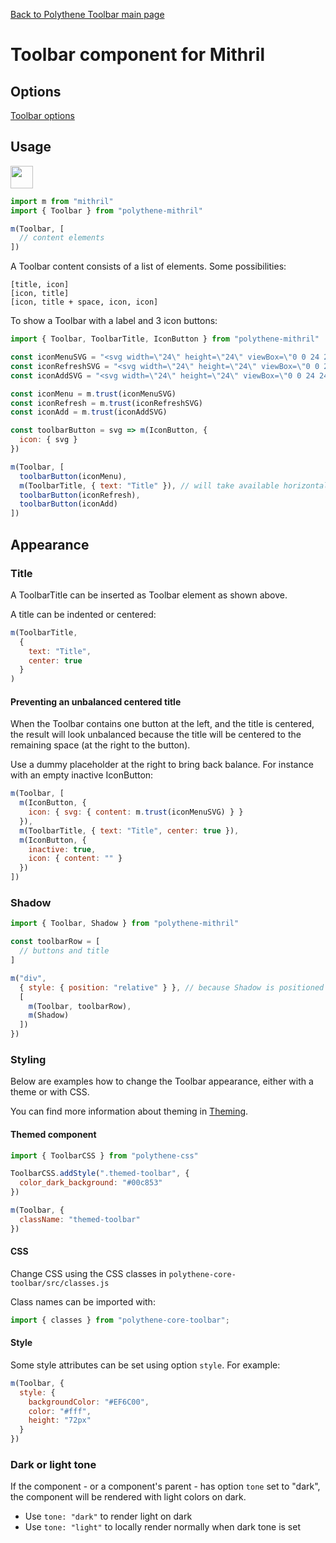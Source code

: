 [Back to Polythene Toolbar main page](../toolbar.md)

# Toolbar component for Mithril


## Options

[Toolbar options](../toolbar.md)


## Usage

<a href="https://jsfiddle.net/ArthurClemens/t5hhcuxn/" target="_blank"><img src="https://arthurclemens.github.io/assets/polythene/docs/try-out-green.gif" height="36" /></a>

~~~javascript
import m from "mithril"
import { Toolbar } from "polythene-mithril"

m(Toolbar, [
  // content elements
])
~~~

A Toolbar content consists of a list of elements. Some possibilities:

~~~
[title, icon]
[icon, title]
[icon, title + space, icon, icon]
~~~

To show a Toolbar with a label and 3 icon buttons:

~~~javascript
import { Toolbar, ToolbarTitle, IconButton } from "polythene-mithril"

const iconMenuSVG = "<svg width=\"24\" height=\"24\" viewBox=\"0 0 24 24\"><path d=\"M3 18h18v-2H3v2zm0-5h18v-2H3v2zm0-7v2h18V6H3z\"/></svg>"
const iconRefreshSVG = "<svg width=\"24\" height=\"24\" viewBox=\"0 0 24 24\"><path d=\"M17.65 6.35C16.2 4.9 14.21 4 12 4c-4.42 0-7.99 3.58-7.99 8s3.57 8 7.99 8c3.73 0 6.84-2.55 7.73-6h-2.08c-.82 2.33-3.04 4-5.65 4-3.31 0-6-2.69-6-6s2.69-6 6-6c1.66 0 3.14.69 4.22 1.78L13 11h7V4l-2.35 2.35z\"/></svg>"
const iconAddSVG = "<svg width=\"24\" height=\"24\" viewBox=\"0 0 24 24\"><path d=\"M19 13h-6v6h-2v-6H5v-2h6V5h2v6h6v2z\"/></svg>"

const iconMenu = m.trust(iconMenuSVG)
const iconRefresh = m.trust(iconRefreshSVG)
const iconAdd = m.trust(iconAddSVG)

const toolbarButton = svg => m(IconButton, {
  icon: { svg }
})

m(Toolbar, [
  toolbarButton(iconMenu),
  m(ToolbarTitle, { text: "Title" }), // will take available horizontal space
  toolbarButton(iconRefresh),
  toolbarButton(iconAdd)
])
~~~


## Appearance

### Title

A ToolbarTitle can be inserted as Toolbar element as shown above.

A title can be indented or centered:

~~~javascript
m(ToolbarTitle,
  {
    text: "Title",
    center: true
  }
)
~~~

#### Preventing an unbalanced centered title

When the Toolbar contains one button at the left, and the title is centered, the result will look unbalanced because the title will be centered to the remaining space (at the right to the button).

Use a dummy placeholder at the right to bring back balance. For instance with an empty inactive IconButton:

~~~javascript
m(Toolbar, [
  m(IconButton, {
    icon: { svg: { content: m.trust(iconMenuSVG) } }
  }),
  m(ToolbarTitle, { text: "Title", center: true }),
  m(IconButton, {
    inactive: true,
    icon: { content: "" }
  })
])
~~~

### Shadow

~~~javascript
import { Toolbar, Shadow } from "polythene-mithril"

const toolbarRow = [
  // buttons and title
]

m("div",
  { style: { position: "relative" } }, // because Shadow is positioned absolute
  [
    m(Toolbar, toolbarRow),
    m(Shadow)
  ])
})
~~~

### Styling

Below are examples how to change the Toolbar appearance, either with a theme or with CSS.

You can find more information about theming in  [Theming](../../theming.md).

#### Themed component

~~~javascript
import { ToolbarCSS } from "polythene-css"

ToolbarCSS.addStyle(".themed-toolbar", {
  color_dark_background: "#00c853"
})

m(Toolbar, {
  className: "themed-toolbar"
})
~~~

#### CSS

Change CSS using the CSS classes in `polythene-core-toolbar/src/classes.js`

Class names can be imported with:

~~~javascript
import { classes } from "polythene-core-toolbar";
~~~

#### Style

Some style attributes can be set using option `style`. For example:

~~~javascript
m(Toolbar, {
  style: {
    backgroundColor: "#EF6C00",
    color: "#fff",
    height: "72px"
  }
})
~~~

### Dark or light tone

If the component - or a component's parent - has option `tone` set to "dark", the component will be rendered with light colors on dark. 

* Use `tone: "dark"` to render light on dark
* Use `tone: "light"` to locally render normally when dark tone is set




